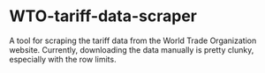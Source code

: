 # WTO-tariff-data-scraper
A tool for scraping the tariff data from the World Trade Organization website. Currently, downloading the data manually is pretty clunky, especially with the row limits.
